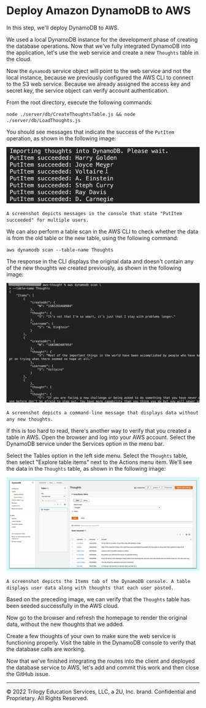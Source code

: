 # Deploy Amazon DynamoDB to AWS

In this step, we'll deploy DynamoDB to AWS.

We used a local DynamoDB instance for the development phase of creating the database operations. Now that we've fully integrated DynamoDB into the application, let's use the web service and create a new `Thoughts` table in the cloud.

Now the `dynamodb` service object will point to the web service and not the local instance, because we previously configured the AWS CLI to connect to the S3 web service. Because we already assigned the access key and secret key, the service object can verify account authentication.

From the root directory, execute the following commands:

```console
node ./server/db/CreateThoughtsTable.js && node ./server/db/LoadThoughts.js
```

You should see messages that indicate the success of the `PutItem` operation, as shown in the following image:

![](../Images/700-put-item.png)

`A screenshot depicts messages in the console that state "PutItem succeeded" for multiple users.`

We can also perform a table scan in the AWS CLI to check whether the data is from the old table or the new table, using the following command:

```console
aws dynamodb scan --table-name Thoughts
```

The response in the CLI displays the original data and doesn't contain any of the new thoughts we created previously, as shown in the following image:

![](../Images/800-table-scan.png)

`A screenshot depicts a command-line message that displays data without any new thoughts.`

If this is too hard to read, there's another way to verify that you created a table in AWS. Open the browser and log into your AWS account. Select the DynamoDB service under the Services option in the menu bar.

Select the Tables option in the left side menu. Select the `Thoughts` table, then select "Explore table items" next to the Actions menu item. We'll see the data in the `Thoughts` table, as shown in the following image:

![](../Images/900-dynamodb-console.png)

`A screenshot depicts the Items tab of the DynamoDB console. A table displays user data along with thoughts that each user posted.`

Based on the preceding image, we can verify that the `Thoughts` table has been seeded successfully in the AWS cloud.

Now go to the browser and refresh the homepage to render the original data, without the new thoughts that we added.

Create a few thoughts of your own to make sure the web service is functioning properly. Visit the table in the DynamoDB console to verify that the database calls are working.

Now that we've finished integrating the routes into the client and deployed the database service to AWS, let's add and commit this work and then close the GitHub issue.

---
© 2022 Trilogy Education Services, LLC, a 2U, Inc. brand. Confidential and Proprietary. All Rights Reserved.